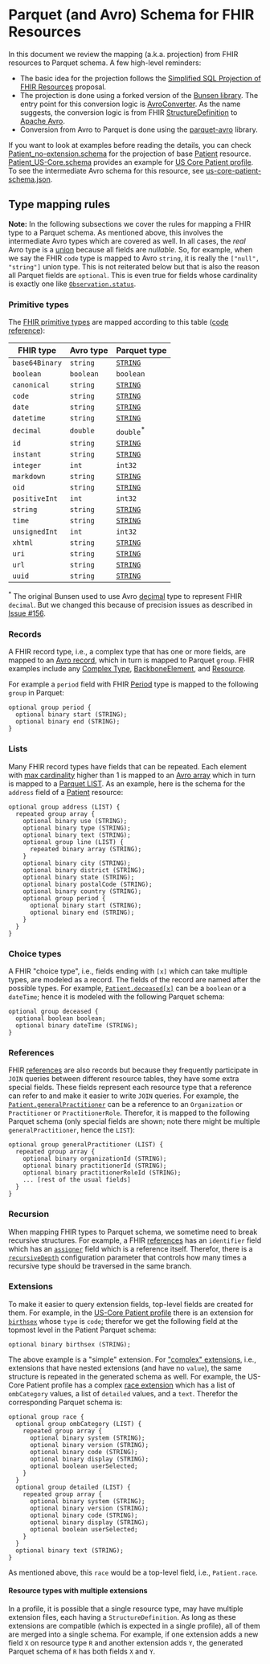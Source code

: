 # Parquet (and Avro) Schema for FHIR Resources

In this document we review the mapping (a.k.a. projection) from FHIR resources
to Parquet schema. A few high-level reminders:

- The basic idea for the projection follows the
  [Simplified SQL Projection of FHIR Resources](https://github.com/FHIR/sql-on-fhir/blob/master/sql-on-fhir.md)
  proposal.
- The projection is done using a forked version of the
  [Bunsen library](https://github.com/google/fhir-data-pipes/tree/master/bunsen).
  The entry point for this conversion logic is
  [AvroConverter](https://github.com/google/fhir-data-pipes/blob/master/bunsen/bunsen-avro/src/main/java/com/cerner/bunsen/avro/AvroConverter.java).
  As the name suggests, the conversion logic is from FHIR
  [StructureDefinition](https://hl7.org/fhir/structuredefinition.html)
  to [Apache Avro](https://avro.apache.org/docs/1.11.1/specification/).
- Conversion from Avro to Parquet is done using the
  [parquet-avro](https://www.javadoc.io/static/org.apache.parquet/parquet-avro/1.14.0/org/apache/parquet/avro/package-summary.html#package.description)
  library.

If you want to look at examples before reading the details, you can check
[Patient_no-extension.schema](doc/Patient_no-extension.schema) for the
projection of base [Patient](https://hl7.org/fhir/patient.html) resource.
[Patient_US-Core.schema](Patient_US-Core.schema) provides an example for
[US Core Patient profile](https://build.fhir.org/ig/HL7/US-Core/StructureDefinition-us-core-patient.html).
To see the intermediate Avro schema for this resource, see
[us-core-patient-schema.json](https://github.com/google/fhir-data-pipes/blob/master/bunsen/bunsen-avro/src/test/resources/r4-us-core-schemas/us-core-patient-schema.json).

## Type mapping rules

**Note:** In the following subsections we cover the rules for mapping a FHIR
type to a Parquet schema. As mentioned above, this involves the intermediate
Avro types which are covered as well. In all cases, the _real_ Avro type
is a [union](https://avro.apache.org/docs/1.11.1/specification/#unions) because
all fields are _nullable_. So, for example, when we say the FHIR `code` type is
mapped to Avro `string`, it is really the `["null", "string"]` union type. This
is not reiterated below but that is also the reason all Parquet fields are
`optional`. This is even true for fields whose cardinality is exactly one like
[`Observation.status`](https://hl7.org/fhir/observation-definitions.html#Observation.status).

### Primitive types

The [FHIR primitive types](https://hl7.org/fhir/datatypes.html#primitive) are
mapped according to this table
([code reference](https://github.com/google/fhir-data-pipes/blob/c359a08a1bbf449efa206a52c810749e71f34218/bunsen/bunsen-avro/src/main/java/com/cerner/bunsen/avro/converters/DefinitionToAvroVisitor.java#L131)):

| FHIR type      | Avro type | Parquet type                                                                                  |
|----------------|-----------|-----------------------------------------------------------------------------------------------|
| `base64Binary` | `string`  | [`STRING`](https://github.com/apache/parquet-format/blob/master/LogicalTypes.md#string-types) |
| `boolean`      | `boolean` | `boolean`                                                                                     |
| `canonical`    | `string`  | [`STRING`](https://github.com/apache/parquet-format/blob/master/LogicalTypes.md#string-types) |
| `code`         | `string`  | [`STRING`](https://github.com/apache/parquet-format/blob/master/LogicalTypes.md#string-types) |
| `date`         | `string`  | [`STRING`](https://github.com/apache/parquet-format/blob/master/LogicalTypes.md#string-types) |
| `datetime`     | `string`  | [`STRING`](https://github.com/apache/parquet-format/blob/master/LogicalTypes.md#string-types) |
| `decimal`      | `double`  | `double`<sup>*</sup>                                                                          |
| `id`           | `string`  | [`STRING`](https://github.com/apache/parquet-format/blob/master/LogicalTypes.md#string-types) |
| `instant`      | `string`  | [`STRING`](https://github.com/apache/parquet-format/blob/master/LogicalTypes.md#string-types) |
| `integer`      | `int`     | `int32`                                                                                       |
| `markdown`     | `string`  | [`STRING`](https://github.com/apache/parquet-format/blob/master/LogicalTypes.md#string-types) |
| `oid`          | `string`  | [`STRING`](https://github.com/apache/parquet-format/blob/master/LogicalTypes.md#string-types) |
| `positiveInt`  | `int`     | `int32`                                                                                       |
| `string`       | `string`  | [`STRING`](https://github.com/apache/parquet-format/blob/master/LogicalTypes.md#string-types) |
| `time`         | `string`  | [`STRING`](https://github.com/apache/parquet-format/blob/master/LogicalTypes.md#string-types) |
| `unsignedInt`  | `int`     | `int32`                                                                                       |
| `xhtml`        | `string`  | [`STRING`](https://github.com/apache/parquet-format/blob/master/LogicalTypes.md#string-types) |
| `uri`          | `string`  | [`STRING`](https://github.com/apache/parquet-format/blob/master/LogicalTypes.md#string-types) |
| `url`          | `string`  | [`STRING`](https://github.com/apache/parquet-format/blob/master/LogicalTypes.md#string-types) |
| `uuid`         | `string`  | [`STRING`](https://github.com/apache/parquet-format/blob/master/LogicalTypes.md#string-types) |

<sup>*</sup> The original Bunsen used to use Avro
[decimal](https://avro.apache.org/docs/1.11.1/specification/#decimal) type to
represent FHIR `decimal`. But we changed this because of precision issues as
described in [Issue #156](https://github.com/google/fhir-data-pipes/issues/156).

### Records

A FHIR record type, i.e., a complex type that has one or more fields,
are mapped to an
[Avro record](https://avro.apache.org/docs/1.11.1/specification/#schema-record),
which in turn is mapped to Parquet `group`. FHIR examples include any
[Complex Type](https://hl7.org/fhir/datatypes.html#complex),
[BackboneElement](https://hl7.org/fhir/types.html#BackboneElement),
and [Resource](https://hl7.org/fhir/resource.html).

For example a `period` field with FHIR
[Period](https://hl7.org/fhir/datatypes.html#Period) type is mapped to the
following `group` in Parquet:
```
optional group period {
  optional binary start (STRING);
  optional binary end (STRING);
}
```

### Lists

Many FHIR record types have fields that can be repeated. Each element with
[max cardinality](https://hl7.org/fhir/elementdefinition-definitions.html#ElementDefinition.max)
higher than 1 is mapped to an
[Avro array](https://avro.apache.org/docs/1.11.1/specification/#arrays) which in
turn is mapped to a
[Parquet LIST](https://github.com/apache/parquet-format/blob/master/LogicalTypes.md#lists).
As an example, here is the schema for the `address` field of a
[Patient](https://hl7.org/fhir/patient-definitions.html#Patient.address)
resource:

```
optional group address (LIST) {
  repeated group array {
    optional binary use (STRING);
    optional binary type (STRING);
    optional binary text (STRING);
    optional group line (LIST) {
      repeated binary array (STRING);
    }
    optional binary city (STRING);
    optional binary district (STRING);
    optional binary state (STRING);
    optional binary postalCode (STRING);
    optional binary country (STRING);
    optional group period {
      optional binary start (STRING);
      optional binary end (STRING);
    }
  }
}
```

### Choice types

A FHIR "choice type", i.e., fields ending with `[x]` which can take multiple
types, are modeled as a record. The fields of the record are
named after the possible types. For example,
[`Patient.deceased[x]`](https://hl7.org/fhir/patient-definitions.html#Patient.deceased_x_)
can be a `boolean` or a `dateTime`; hence it is modeled with the following
Parquet schema:

```
optional group deceased {
  optional boolean boolean;
  optional binary dateTime (STRING);
}
```

### References

FHIR [references](https://hl7.org/fhir/references.html#Reference) are also
records but because they frequently participate in `JOIN` queries between
different resource tables, they have some extra special fields. These fields
represent each resource type that a reference can refer to and make it easier to
write `JOIN` queries. For example, the
[`Patient.generalPractitioner`](https://hl7.org/fhir/patient-definitions.html#Patient.generalPractitioner)
can be a reference to an `Organization` or `Practitioner` or `PractitionerRole`.
Therefor, it is mapped to the following Parquet schema (only special fields are
shown; note there might be multiple `generalPractitioner`, hence the `LIST`):

```
optional group generalPractitioner (LIST) {
  repeated group array {
    optional binary organizationId (STRING);
    optional binary practitionerId (STRING);
    optional binary practitionerRoleId (STRING);
    ... [rest of the usual fields]
  }
}
```

### Recursion

When mapping FHIR types to Parquet schema, we sometime need to break recursive
structures. For example, a FHIR
[references](https://hl7.org/fhir/references.html#Reference) has an `identifier`
field which has an
[`assigner`](https://hl7.org/fhir/datatypes-definitions.html#Identifier.assigner)
field which is a reference itself. Therefor, there is a
[`recursiveDepth`](https://github.com/google/fhir-data-pipes/blob/6b8cc412331de948eb1fa16d6a84b31a0cea9fc8/pipelines/batch/src/main/java/com/google/fhir/analytics/BasePipelineOptions.java#L64)
configuration parameter that controls how many times a recursive type should
be traversed in the same branch.

### Extensions

To make it easier to query extension fields, top-level fields are created for
them. For example, in the
[US-Core Patient profile](https://hl7.org/fhir/us/core/STU7/StructureDefinition-us-core-patient.html)
there is an extension for
[`birthsex`](https://hl7.org/fhir/us/core/STU7/StructureDefinition-us-core-patient-definitions.html#Patient.extension:birthsex)
whose `type` is `code`; therefor we get the following field at the topmost level
in the Patient Parquet schema:
```
optional binary birthsex (STRING);
```

The above example is a "simple" extension. For
["complex" extensions](https://hl7.org/fhir/extensibility.html#extension), i.e.,
extensions that have nested extensions (and have no `value`), the same structure
is repeated in the generated schema as well. For example, the US-Core Patient
profile has a complex
[race extension](https://hl7.org/fhir/us/core/STU7/StructureDefinition-us-core-race.html)
which has a list of `ombCategory` values, a list of `detailed` values, and a
`text`. Therefor the corresponding Parquet schema is:

```
optional group race {
  optional group ombCategory (LIST) {
    repeated group array {
      optional binary system (STRING);
      optional binary version (STRING);
      optional binary code (STRING);
      optional binary display (STRING);
      optional boolean userSelected;
    }
  }
  optional group detailed (LIST) {
    repeated group array {
      optional binary system (STRING);
      optional binary version (STRING);
      optional binary code (STRING);
      optional binary display (STRING);
      optional boolean userSelected;
    }
  }
  optional binary text (STRING);
}
```

As mentioned above, this `race` would be a top-level field,
i.e., `Patient.race`.

#### Resource types with multiple extensions

In a profile, it is possible that a single resource type, may have multiple
extension files, each having a `StructureDefinition`. As long as these
extensions are compatible (which is expected in a single profile), all of them
are merged into a single schema. For example, if one extension adds a new
field `X` on resource type `R` and another extension adds `Y`, the generated
Parquet schema of `R` has both fields `X` and `Y`.
